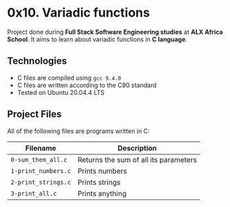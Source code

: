 # 0x10. Variadic functions
Project done during **Full Stack Software Engineering studies** at **ALX Africa School**. It aims to learn about variadic functions in **C language**.

## Technologies
* C files are compiled using `gcc 9.4.0`
* C files are written according to the C90 standard
* Tested on Ubuntu 20.04.4 LTS

## Project Files
All of the following files are programs written in C:

| Filename | Description |
| -------- | ----------- |
| `0-sum_them_all.c` | Returns the sum of all its parameters |
| `1-print_numbers.c` | Prints numbers |
| `2-print_strings.c` | Prints strings |
| `3-print_all.c` | Prints anything |
